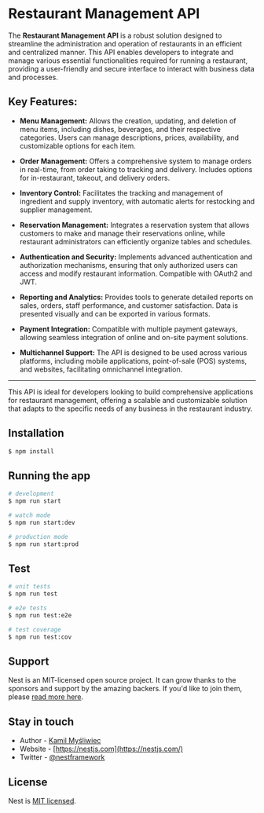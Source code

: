 # **Restaurant Management API**

The **Restaurant Management API** is a robust solution designed to streamline the administration and operation of restaurants in an efficient and centralized manner. This API enables developers to integrate and manage various essential functionalities required for running a restaurant, providing a user-friendly and secure interface to interact with business data and processes.

## **Key Features:**

- **Menu Management:** Allows the creation, updating, and deletion of menu items, including dishes, beverages, and their respective categories. Users can manage descriptions, prices, availability, and customizable options for each item.

- **Order Management:** Offers a comprehensive system to manage orders in real-time, from order taking to tracking and delivery. Includes options for in-restaurant, takeout, and delivery orders.

- **Inventory Control:** Facilitates the tracking and management of ingredient and supply inventory, with automatic alerts for restocking and supplier management.

- **Reservation Management:** Integrates a reservation system that allows customers to make and manage their reservations online, while restaurant administrators can efficiently organize tables and schedules.

- **Authentication and Security:** Implements advanced authentication and authorization mechanisms, ensuring that only authorized users can access and modify restaurant information. Compatible with OAuth2 and JWT.

- **Reporting and Analytics:** Provides tools to generate detailed reports on sales, orders, staff performance, and customer satisfaction. Data is presented visually and can be exported in various formats.

- **Payment Integration:** Compatible with multiple payment gateways, allowing seamless integration of online and on-site payment solutions.

- **Multichannel Support:** The API is designed to be used across various platforms, including mobile applications, point-of-sale (POS) systems, and websites, facilitating omnichannel integration.

---

This API is ideal for developers looking to build comprehensive applications for restaurant management, offering a scalable and customizable solution that adapts to the specific needs of any business in the restaurant industry.

  <!--[![Backers on Open Collective](https://opencollective.com/nest/backers/badge.svg)](https://opencollective.com/nest#backer)
  [![Sponsors on Open Collective](https://opencollective.com/nest/sponsors/badge.svg)](https://opencollective.com/nest#sponsor)-->

## Installation

```bash
$ npm install
```

## Running the app

```bash
# development
$ npm run start

# watch mode
$ npm run start:dev

# production mode
$ npm run start:prod
```

## Test

```bash
# unit tests
$ npm run test

# e2e tests
$ npm run test:e2e

# test coverage
$ npm run test:cov
```

## Support

Nest is an MIT-licensed open source project. It can grow thanks to the sponsors and support by the amazing backers. If you'd like to join them, please [read more here](https://docs.nestjs.com/support).

## Stay in touch

- Author - [Kamil Myśliwiec](https://kamilmysliwiec.com)
- Website - [https://nestjs.com](https://nestjs.com/)
- Twitter - [@nestframework](https://twitter.com/nestframework)

## License

Nest is [MIT licensed](LICENSE).
